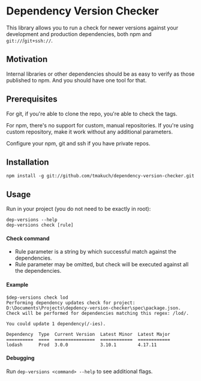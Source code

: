 # Dependency Version Checker

This library allows you to run a check for newer versions against your development and production dependencies, both npm and `git://`/`git+ssh://`.

## Motivation
Internal libraries or other dependencies should be as easy to verify as those published to npm. And you should have one tool for that.

## Prerequisites
For git, if you're able to clone the repo, you're able to check the tags.

For npm, there's no support for custom, manual repositories. If you're using custom repository, make it work without any additional parameters. 

Configure your npm, git and ssh if you have private repos.  

## Installation
`npm install -g git://github.com/tmakuch/dependency-version-checker.git`

## Usage
Run in your project (you do not need to be exactly in root):

```
dep-versions --help
dep-versions check [rule]
```

#### Check command
* Rule parameter is a string by which successful match against the dependencies.
* Rule parameter may be omitted, but check will be executed against all the dependencies.
  
#### Example

```
$dep-versions check lod
Performing dependency updates check for project: D:\Documents\Projects\depdency-version-checker\spec\package.json.
Check will be performed for dependencies matching this regex: /lod/.

You could update 1 dependency(/-ies).

Dependency  Type  Current Version  Latest Minor  Latest Major  
==========  ====  ===============  ============  ============  
lodash      Prod  3.0.0            3.10.1        4.17.11     
```

#### Debugging

Run `dep-versions <command> --help` to see additional flags.